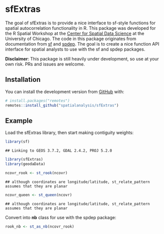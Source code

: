 
<!-- README.md is generated from README.Rmd. Please edit that file -->

# sfExtras

<!-- badges: start -->

<!-- badges: end -->

The goal of sfExtras is to provide a nice interface to sf-style
functions for spatial autocorrelation functionality in R. This package
was developed for the R Spatial Workshop at the [Center for Spatial Data
Science](https://spatial.uchicago.edu/) at the University of Chicago.
The code in this package originates from documentation from
[sf](https://github.com/r-spatial/sf) and
[spdep](https://github.com/r-spatial/spdep). The goal is to create a
nice function API interface for spatial analysts to use with the sf and
spdep packages.

**Disclaimer**: This package is still heavily under development, so use
at your own risk. PRs and issues are welcome.

## Installation

You can install the development version from
[GitHub](https://github.com/) with:

``` r
# install.packages("remotes")
remotes::install_github("spatialanalysis/sfExtras")
```

## Example

Load the sfExtras library, then start making contiguity weights:

``` r
library(sf)
```

    ## Linking to GEOS 3.7.2, GDAL 2.4.2, PROJ 5.2.0

``` r
library(sfExtras)
library(geodaData)

ncovr_rook <- st_rook(ncovr)
```

    ## although coordinates are longitude/latitude, st_relate_pattern assumes that they are planar

``` r
ncovr_queen <- st_queen(ncovr)
```

    ## although coordinates are longitude/latitude, st_relate_pattern assumes that they are planar

Convert into **nb** class for use with the spdep package:

``` r
rook_nb <- st_as_nb(ncovr_rook)
```
